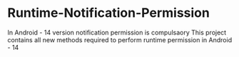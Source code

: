 # Runtime-Notification-Permission
In Android - 14 version notification permission is compulsaory
This project contains all new methods required to perform runtime permission in Android - 14
